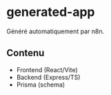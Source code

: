 # generated-app

Généré automatiquement par n8n.

## Contenu
- Frontend (React/Vite)
- Backend (Express/TS)
- Prisma (schema)
